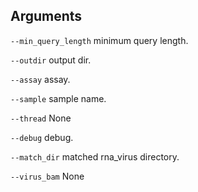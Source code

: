 

## Arguments
`--min_query_length` minimum query length.

`--outdir` output dir.

`--assay` assay.

`--sample` sample name.

`--thread` None

`--debug` debug.

`--match_dir` matched rna_virus directory.

`--virus_bam` None

